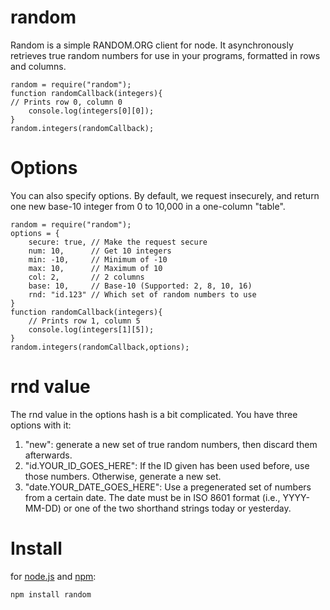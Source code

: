 # random
Random is a simple RANDOM.ORG client for node. It asynchronously retrieves true random numbers for use in your programs, formatted in rows and columns.

    random = require("random");
    function randomCallback(integers){
	// Prints row 0, column 0
        console.log(integers[0][0]);
    }
    random.integers(randomCallback);

# Options
You can also specify options. By default, we request insecurely, and return one new base-10 integer from 0 to 10,000 in a one-column "table".

    random = require("random");
    options = {
        secure: true, // Make the request secure
        num: 10,      // Get 10 integers
        min: -10,     // Minimum of -10
        max: 10,      // Maximum of 10
        col: 2,       // 2 columns
        base: 10,     // Base-10 (Supported: 2, 8, 10, 16)
        rnd: "id.123" // Which set of random numbers to use
    }
    function randomCallback(integers){
        // Prints row 1, column 5
        console.log(integers[1][5]);
    }
    random.integers(randomCallback,options);

# rnd value

The rnd value in the options hash is a bit complicated. You have three options with it:
1. "new": generate a new set of true random numbers, then discard them afterwards.
2. "id.YOUR_ID_GOES_HERE": If the ID given has been used before, use those numbers. Otherwise, generate a new set.
3. "date.YOUR_DATE_GOES_HERE": Use a pregenerated set of numbers from a certain date. The date must be in ISO 8601 format (i.e., YYYY-MM-DD) or one of the two shorthand strings today or yesterday. 

# Install
for [node.js](http://nodejs.org/) and [npm](http://github.com/isaacs/npm):

	npm install random


